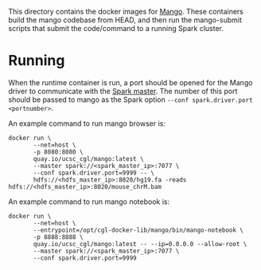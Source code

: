 This directory contains the docker images for
[Mango](https://www.github.com/bigdatagenomics/mango). These containers build
the mango codebase from HEAD, and then run the mango-submit scripts that submit
the code/command to a running Spark cluster.

Running
===

When the runtime container is run, a port should be opened for the Mango driver
to communicate with the [Spark master](../apache-spark-master/README.md). The
number of this port should be passed to mango as the Spark option
`--conf spark.driver.port <portnumber>`.

An example command to run mango browser is:

```
docker run \
       --net=host \
       -p 8080:8080 \
       quay.io/ucsc_cgl/mango:latest \
       --master spark://<spark_master_ip>:7077 \
       --conf spark.driver.port=9999 -- \
       hdfs://<hdfs_master_ip>:8020/hg19.fa -reads hdfs://<hdfs_master_ip>:8020/mouse_chrM.bam
```

An example command to run mango notebook is:

```
docker run \
       --net=host \
       --entrypoint=/opt/cgl-docker-lib/mango/bin/mango-notebook \
       -p 8888:8888 \
       quay.io/ucsc_cgl/mango:latest -- --ip=0.0.0.0 --allow-root \
       --master spark://<spark_master_ip>:7077 \
       --conf spark.driver.port=9999
```
